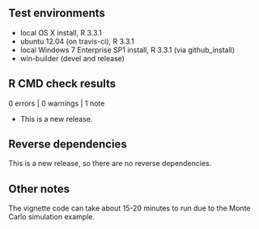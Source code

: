 ## Test environments
* local OS X install, R 3.3.1
* ubuntu 12.04 (on travis-ci), R 3.3.1
* local Windows 7 Enterprise SP1 install, R 3.3.1 (via github_install)
* win-builder (devel and release)

## R CMD check results

0 errors | 0 warnings | 1 note

* This is a new release.

## Reverse dependencies

This is a new release, so there are no reverse dependencies.

## Other notes

The vignette code can take about 15-20 minutes to run due to the Monte Carlo simulation example.
